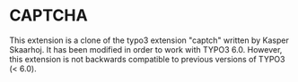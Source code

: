 CAPTCHA
=======
This extension is a clone of the typo3 extension "captch" written by Kasper Skaarhoj.
It has been modified in order to work with TYPO3 6.0.
However, this extension is not backwards compatible to previous versions of TYPO3 (< 6.0).
